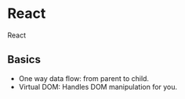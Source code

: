 # React

React

## Basics

- One way data flow: from parent to child.
- Virtual DOM: Handles DOM manipulation for you.
